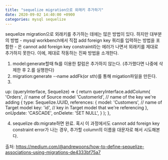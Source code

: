```yaml
---
title: "sequelize migration으로 외래키 추가하기"
date: 2020-09-02 14:40:00 +0900
categories: mysql sequelize
---
```


sequelize migration으로 외래키를 추가하는 데에는 많은 방법이 있다.
하지만 대부분의 방법 - mysql workbench에서 직접 add foreign key 쿼리를 입력하는 방법을 포함한 - 은 cannot add foreign key constraint라는 에러가 나면서 외래키를 제대로 추가하지 못한다.
이에, 제대로 작동하는 진짜 방법을 소개한다.

1. model:generate할때 fk를 이용한 칼럼은 추가하지 않는다. (추가했다면 나중에 삭제한 후 2.를 실행한다)
2. migration:generate --name addFk(or sth)를 통해 migation파일을 만든다.
3. 
  up: (queryInterface, Sequelize) => {
    return queryInterface.addColumn(
      'Orders', // name of Source model
      'CustomerId', // name of the key we're adding 
      {
        type: Sequelize.UUID,
        references: {
          model: 'Customers', // name of Target model
          key: 'id', // key in Target model that we're referencing
        },
        onUpdate: 'CASCADE',
        onDelete: 'SET NULL',
      }
    );
  },

4. sequelize db:migrate하면 완료. 혹시 이 과정에서도 cannot add foreign key constraint error가 나는 경우, 추가할 column의 이름을 대문자로 해서 시도해본다.

출처: https://medium.com/@andrewoons/how-to-define-sequelize-associations-using-migrations-de4333bf75a7